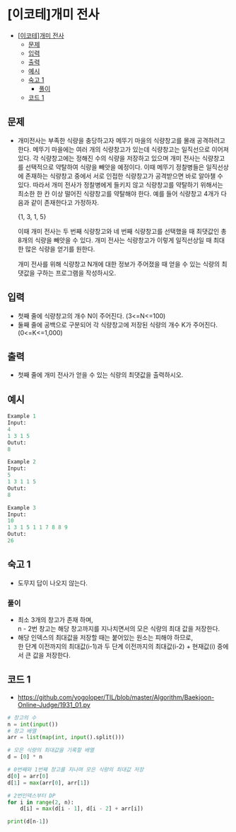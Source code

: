 # [이코테]개미 전사

<!-- TOC -->

- [[이코테]개미 전사](#%EC%9D%B4%EC%BD%94%ED%85%8C%EA%B0%9C%EB%AF%B8-%EC%A0%84%EC%82%AC)
  - [문제](#%EB%AC%B8%EC%A0%9C)
  - [입력](#%EC%9E%85%EB%A0%A5)
  - [출력](#%EC%B6%9C%EB%A0%A5)
  - [예시](#%EC%98%88%EC%8B%9C)
  - [숙고 1](#%EC%88%99%EA%B3%A0-1)
    - [풀이](#%ED%92%80%EC%9D%B4)
  - [코드 1](#%EC%BD%94%EB%93%9C-1)

<!-- /TOC -->

## 문제
- 개미전사는 부족한 식량을 충당하고자 메뚜기 마을의 식량창고를 몰래 공격하려고 한다. 메뚜기 마을에는 여러 개의 식량창고가 있는데 식량창고는 일직선으로 이어져 있다. 각 식량창고에는 정해진 수의 식량을 저장하고 있으며 개미 전사는 식량창고를 선택적으로 약탈하여 식량을 빼앗을 예정이다. 이때 메뚜기 정찰병들은 일직선상에 존재하는 식량창고 중에서 서로 인접한 식량창고가 공격받으면 바로 알아챌 수 있다. 따라서 개미 전사가 정찰병에게 들키지 않고 식량창고를 약탈하기 위해서는 최소한 한 칸 이상 떨어진 식량창고를 약탈해야 한다. 예를 들어 식량창고 4개가 다음과 같이 존재한다고 가정하자.

  {1, 3, 1, 5}  

  이때 개미 전사는 두 번째 식량창고와 네 번째 식량창고를 선택했을 때 최댓값인 총 8개의 식량을 빼앗을 수 있다. 개미 전사는 식량창고가 이렇게 일직선상일 때 최대한 많은 식량을 얻기를 원한다.

  개미 전사를 위해 식량창고 N개에 대한 정보가 주어졌을 때 얻을 수 있는 식량의 최댓값을 구하는 프로그램을 작성하시오.

## 입력
- 첫째 줄에 식량창고의 개수 N이 주어진다. (3<=N<=100)
- 둘째 줄에 공백으로 구분되어 각 식량창고에 저장된 식량의 개수 K가 주어진다. (0<=K<=1,000)

## 출력
- 첫째 줄에 개미 전사가 얻을 수 있는 식량의 최댓값을 출력하시오.

## 예시
``` python
Example 1
Input:
4
1 3 1 5
Outut:
8

Example 2
Input:
5
1 3 1 1 5
Outut:
8

Example 3
Input:
10 
1 3 1 5 1 1 7 8 8 9
Outut:
26
```

## 숙고 1
- 도무지 답이 나오지 않는다.

### 풀이
- 최소 3개의 창고가 존재 하며,  
  n - 2번 창고는 해당 창고까지를 지나치면서의 모은 식량의 최대 값을 저장한다.  
- 해당 인덱스의 최대값을 저장할 때는 붙어있는 원소는 피해야 하므로,  
  한 단계 이전까지의 최대값(i-1)과 두 단계 이전까지의 최대값(i-2) + 현재값(i) 중에서 큰 값을 저장한다.

## 코드 1
- https://github.com/yogoloper/TIL/blob/master/Algorithm/Baekjoon-Online-Judge/1931_01.py  
``` python
# 창고의 수
n = int(input())
# 창고 배열
arr = list(map(int, input().split()))

# 모은 식량의 최대값을 기록할 배열
d = [0] * n

# 0번째와 1번째 창고를 지나며 모은 식량의 최대값 저장
d[0] = arr[0]
d[1] = max(arr[0], arr[1])

# 2번인덱스부터 DP
for i in range(2, n):
    d[i] = max(d[i - 1], d[i - 2] + arr[i])

print(d[n-1])
```
